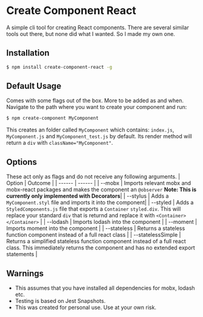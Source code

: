 # Create Component React
A simple cli tool for creating React components. There are several similar tools out there, but none did what I wanted. So I made my own one.

## Installation
```sh
$ npm install create-component-react -g
```

## Default Usage
Comes with some flags out of the box. More to be added as and when. Navigate to the path where you want to create your component and run:

```sh
$ npm create-component MyComponent
```
This creates an folder called `MyComponent` which contains: `index.js`, `MyComponent.js` and `MyComponent_test.js` by default. Its render method will return a `div` with  `className="MyComponent"`.

## Options
These act only as flags and do not receive any following arguments.
| Option | Outcome |
| ------ | ------ |
| -\-mobx | Imports relevant mobx and mobx-react packages and makes the component an `@observer` **Note: This is currently only implemented with Decorators**|
| -\-stylus | Adds a `MyComponent.styl` file and imports it into the component|
| -\-styled | Adds a `StyledComponents.js` file that exports a `Container` `styled.div`. This will replace your standard `div` that is returnd and replace it with `<Container></Container>` |
| -\-lodash | Imports lodash into the component |
| -\-moment | Imports moment into the component |
| -\-stateless | Returns a stateless function component instead of a full react class |
| -\-statelessSimple | Returns a simplified stateless function component instead of a full react  class. This immediately returns the component and has no extended export statements |

## Warnings
* This assumes that you have installed all dependencies for mobx, lodash etc.
* Testing is based on Jest Snapshots.
* This was created for personal use. Use at your own risk.

